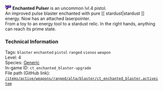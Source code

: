 ![ ](https://raw.githubusercontent.com/Ceterai/Enternia/main/items/active/weapons/ranged/alta/blaster/ct_enchanted_blaster_2.png) **Enchanted Pulser** is an uncommon lvl.4 pistol.  
An improved pulse blaster enchanted with pure [[ stardust|stardust ]] energy.
Now has an attached laserpointer.  
From a toy to an energy tool to a stardust relic. In the right hands, anything can reach its prime state.

### Technical Information

Tags: `blaster` `enchanted` `pistol` `ranged` `vionos` `weapon`  
Level: 4  
Species: [Generic](https://starbounder.org/Perfectly_Generic_Item)  
In-game ID: `ct_enchanted_blaster-upgrade`  
File path (GitHub link): [`/items/active/weapons/ranged/alta/blaster/ct_enchanted_blaster.activeitem`](https://github.com/Ceterai/Enternia/blob/main/items/active/weapons/ranged/alta/blaster/ct_enchanted_blaster.activeitem)

